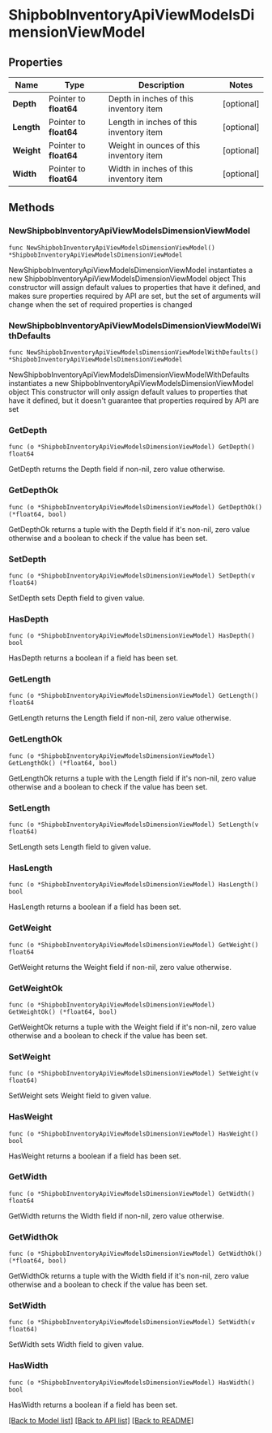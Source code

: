 # ShipbobInventoryApiViewModelsDimensionViewModel

## Properties

Name | Type | Description | Notes
------------ | ------------- | ------------- | -------------
**Depth** | Pointer to **float64** | Depth in inches of this inventory item | [optional] 
**Length** | Pointer to **float64** | Length in inches of this inventory item | [optional] 
**Weight** | Pointer to **float64** | Weight in ounces of this inventory item | [optional] 
**Width** | Pointer to **float64** | Width in inches of this inventory item | [optional] 

## Methods

### NewShipbobInventoryApiViewModelsDimensionViewModel

`func NewShipbobInventoryApiViewModelsDimensionViewModel() *ShipbobInventoryApiViewModelsDimensionViewModel`

NewShipbobInventoryApiViewModelsDimensionViewModel instantiates a new ShipbobInventoryApiViewModelsDimensionViewModel object
This constructor will assign default values to properties that have it defined,
and makes sure properties required by API are set, but the set of arguments
will change when the set of required properties is changed

### NewShipbobInventoryApiViewModelsDimensionViewModelWithDefaults

`func NewShipbobInventoryApiViewModelsDimensionViewModelWithDefaults() *ShipbobInventoryApiViewModelsDimensionViewModel`

NewShipbobInventoryApiViewModelsDimensionViewModelWithDefaults instantiates a new ShipbobInventoryApiViewModelsDimensionViewModel object
This constructor will only assign default values to properties that have it defined,
but it doesn't guarantee that properties required by API are set

### GetDepth

`func (o *ShipbobInventoryApiViewModelsDimensionViewModel) GetDepth() float64`

GetDepth returns the Depth field if non-nil, zero value otherwise.

### GetDepthOk

`func (o *ShipbobInventoryApiViewModelsDimensionViewModel) GetDepthOk() (*float64, bool)`

GetDepthOk returns a tuple with the Depth field if it's non-nil, zero value otherwise
and a boolean to check if the value has been set.

### SetDepth

`func (o *ShipbobInventoryApiViewModelsDimensionViewModel) SetDepth(v float64)`

SetDepth sets Depth field to given value.

### HasDepth

`func (o *ShipbobInventoryApiViewModelsDimensionViewModel) HasDepth() bool`

HasDepth returns a boolean if a field has been set.

### GetLength

`func (o *ShipbobInventoryApiViewModelsDimensionViewModel) GetLength() float64`

GetLength returns the Length field if non-nil, zero value otherwise.

### GetLengthOk

`func (o *ShipbobInventoryApiViewModelsDimensionViewModel) GetLengthOk() (*float64, bool)`

GetLengthOk returns a tuple with the Length field if it's non-nil, zero value otherwise
and a boolean to check if the value has been set.

### SetLength

`func (o *ShipbobInventoryApiViewModelsDimensionViewModel) SetLength(v float64)`

SetLength sets Length field to given value.

### HasLength

`func (o *ShipbobInventoryApiViewModelsDimensionViewModel) HasLength() bool`

HasLength returns a boolean if a field has been set.

### GetWeight

`func (o *ShipbobInventoryApiViewModelsDimensionViewModel) GetWeight() float64`

GetWeight returns the Weight field if non-nil, zero value otherwise.

### GetWeightOk

`func (o *ShipbobInventoryApiViewModelsDimensionViewModel) GetWeightOk() (*float64, bool)`

GetWeightOk returns a tuple with the Weight field if it's non-nil, zero value otherwise
and a boolean to check if the value has been set.

### SetWeight

`func (o *ShipbobInventoryApiViewModelsDimensionViewModel) SetWeight(v float64)`

SetWeight sets Weight field to given value.

### HasWeight

`func (o *ShipbobInventoryApiViewModelsDimensionViewModel) HasWeight() bool`

HasWeight returns a boolean if a field has been set.

### GetWidth

`func (o *ShipbobInventoryApiViewModelsDimensionViewModel) GetWidth() float64`

GetWidth returns the Width field if non-nil, zero value otherwise.

### GetWidthOk

`func (o *ShipbobInventoryApiViewModelsDimensionViewModel) GetWidthOk() (*float64, bool)`

GetWidthOk returns a tuple with the Width field if it's non-nil, zero value otherwise
and a boolean to check if the value has been set.

### SetWidth

`func (o *ShipbobInventoryApiViewModelsDimensionViewModel) SetWidth(v float64)`

SetWidth sets Width field to given value.

### HasWidth

`func (o *ShipbobInventoryApiViewModelsDimensionViewModel) HasWidth() bool`

HasWidth returns a boolean if a field has been set.


[[Back to Model list]](../README.md#documentation-for-models) [[Back to API list]](../README.md#documentation-for-api-endpoints) [[Back to README]](../README.md)


